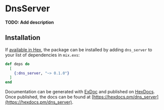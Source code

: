 # DnsServer

**TODO: Add description**

## Installation

If [available in Hex](https://hex.pm/docs/publish), the package can be installed
by adding `dns_server` to your list of dependencies in `mix.exs`:

```elixir
def deps do
  [
    {:dns_server, "~> 0.1.0"}
  ]
end
```

Documentation can be generated with [ExDoc](https://github.com/elixir-lang/ex_doc)
and published on [HexDocs](https://hexdocs.pm). Once published, the docs can
be found at [https://hexdocs.pm/dns_server](https://hexdocs.pm/dns_server).

